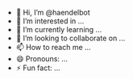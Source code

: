 - 👋 Hi, I’m @haendelbot
- 👀 I’m interested in ...
- 🌱 I’m currently learning ...
- 💞️ I’m looking to collaborate on ...
- 📫 How to reach me ...
- 😄 Pronouns: ...
- ⚡ Fun fact: ...

<!---
haendelbot/haendelbot is a ✨ special ✨ repository because its `README.md` (this file) appears on your GitHub profile.
You can click the Preview link to take a look at your changes.
--->
